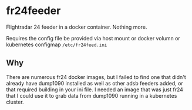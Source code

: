 # fr24feeder

Flightradar 24 feeder in a docker container. Nothing more. 

Requires the config file be provided via host mount or docker volumn or kubernetes configmap `/etc/fr24feed.ini`

## Why

There are numerous fr24 docker images, but I failed to find one that didn't already have dump1090 installed as well as other adsb feeders added, or that required building in your ini file. I needed an image that was just fr24 that I could use it to grab data from dump1090 running in a kubernetes cluster.

